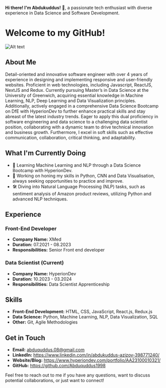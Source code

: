 **Hi there! I'm Abdukuddus!** 👋, a passionate tech enthusiast with diverse experience in Data Science and Software Development.

# Welcome to my GitHub!

![Alt text](https://private-user-images.githubusercontent.com/33756692/310684053-ab92dd19-6aa9-40b2-9e76-75002a8960b4.jpeg?jwt=eyJhbGciOiJIUzI1NiIsInR5cCI6IkpXVCJ9.eyJpc3MiOiJnaXRodWIuY29tIiwiYXVkIjoicmF3LmdpdGh1YnVzZXJjb250ZW50LmNvbSIsImtleSI6ImtleTUiLCJleHAiOjE3MTU3MTI5MjYsIm5iZiI6MTcxNTcxMjYyNiwicGF0aCI6Ii8zMzc1NjY5Mi8zMTA2ODQwNTMtYWI5MmRkMTktNmFhOS00MGIyLTllNzYtNzUwMDJhODk2MGI0LmpwZWc_WC1BbXotQWxnb3JpdGhtPUFXUzQtSE1BQy1TSEEyNTYmWC1BbXotQ3JlZGVudGlhbD1BS0lBVkNPRFlMU0E1M1BRSzRaQSUyRjIwMjQwNTE0JTJGdXMtZWFzdC0xJTJGczMlMkZhd3M0X3JlcXVlc3QmWC1BbXotRGF0ZT0yMDI0MDUxNFQxODUwMjZaJlgtQW16LUV4cGlyZXM9MzAwJlgtQW16LVNpZ25hdHVyZT1hNmYxOGU0Yjg4MjM3YWI3Y2Y4ODY1YTFmYjA2YTEwOTRjYjhkYjRmZTcwMjY1ZTc2Nzc5MDYyYTIzOTM1ODhiJlgtQW16LVNpZ25lZEhlYWRlcnM9aG9zdCZhY3Rvcl9pZD0wJmtleV9pZD0wJnJlcG9faWQ9MCJ9.AUdFSi6MFnDyxfGQKwxbSqcS7Bh6cnUvaVUU--PXjEs)

## About Me
Detail-oriented and innovative software engineer with over 4 years of experience in designing and implementing responsive and user-friendly websites. Proficient in web technologies, including Javascript, ReactJS, NextJS and Redux. Currently pursuing Master’s in Data Science at the University of Greenwich, acquiring essential knowledge in Machine Learning, NLP, Deep Learning and Data Visualization principles. Additionally, actively engaged in a comprehensive Data Science Bootcamp on DfE with HyperionDev to further enhance practical skills and stay abreast of the latest industry trends. Eager to apply this dual proficiency in software engineering and data science to a challenging data scientist position, collaborating with a dynamic team to drive technical innovation and business growth. Furthermore, I excel in soft skills such as effective communication, collaboration, critical thinking, and adaptability.


## What I'm Currently Doing
- 🌱 Learning Machine Learning and NLP through a Data Science Bootcamp with HyperionDev.
- 📝 Working on honing my skills in Python, CNN and Data Visualisation, always seeking opportunities to practice and improve.
- 🛠️ Diving into Natural Language Processing (NLP) tasks, such as sentiment analysis of Amazon product reviews, utilizing Python and advanced NLP techniques.


## Experience

### Front-End Developer
- **Company Name:** XMed
- **Duration:**  07.2021 - 08.2023
- **Responsibilities:** Senior Front end developer

### Data Scientist (Current)
- **Company Name:** HyperionDev
- **Duration:** 10.2023 - 03.2024
- **Responsibilities:** Data Scientist Apprenticeship 

## Skills

- **Front-End Development:** HTML, CSS, JavaScript, React.js, Redux.js
- **Data Science:** Python, Machine Learning, NLP, Data Visualization, SQL
- **Other:** Git, Agile Methodologies

## Get in Touch

- **Email:** abduquddus.08@gmail.com
- **LinkedIn:** https://www.linkedin.com/in/abdukuddus-azizov-398771240/
- **Website/Blog:**  https://www.hyperiondev.com/portfolio/AA23100010321/
- **GitHub:** https://github.com/Abduquddus1998
  
Feel free to reach out to me if you have any questions, want to discuss potential collaborations, or just want to connect!

